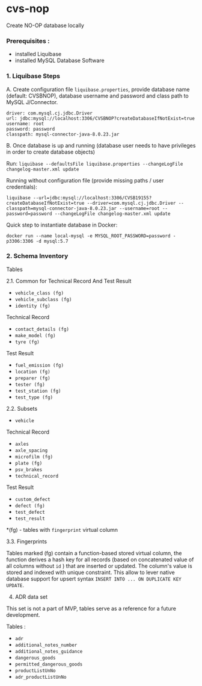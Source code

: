 # cvs-nop

Create NO-OP database locally

### Prerequisites :

- installed Liquibase
- installed MySQL Database Software

### 1. Liquibase Steps

A. Create configuration file
   `liquibase.properties`, provide database name (default: CVSBNOP), database username and password and class path to
   MySQL J/Connector.

```properties
driver: com.mysql.cj.jdbc.Driver
url: jdbc:mysql://localhost:3306/CVSBNOP?createDatabaseIfNotExist=true
username: root
password: password
classpath: mysql-connector-java-8.0.23.jar
```

B. Once database is up and running (database user needs to have privileges in order to create database objects)

Run: ``liquibase --defaultsFile liquibase.properties --changeLogFile changelog-master.xml update``

Running without configuration file (provide missing paths / user credentials):

`liquibase --url=jdbc:mysql://localhost:3306/CVSB19155?createDatabaseIfNotExist=true --driver=com.mysql.cj.jdbc.Driver --classpath=mysql-connector-java-8.0.23.jar --username=root --password=password --changeLogFile changelog-master.xml update`

Quick step to instantiate database in Docker:

`docker run --name local-mysql -e MYSQL_ROOT_PASSWORD=password -p3306:3306 -d mysql:5.7`

### 2. Schema Inventory

Tables

2.1. Common for Technical Record And Test Result

* `vehicle_class (fg)`
* `vehicle_subclass (fg)`
*  `identity (fg)`

Technical Record

*  `contact_details (fg)`
*  `make_model (fg)`
*  `tyre (fg)`

Test Result

*  `fuel_emission (fg)`
*  `location (fg)`
*  `preparer (fg)`
*  `tester (fg)`
*  `test_station (fg)`
*  `test_type (fg)`

2.2. Subsets

*  `vehicle`

Technical Record

*  `axles`
*  `axle_spacing`
*  `microfilm (fg)`
*  `plate (fg)`
*  `psv_brakes`
*  `technical_record`

Test Result

*  `custom_defect`
*  `defect (fg)`
*  `test_defect`
*  `test_result`

*(fg) - tables with `fingerprint` virtual column

3.3. Fingerprints 

Tables marked (fg) contain a function-based stored virtual column, the function derives a hash key for
all records (based on concatenated value of all columns without `id` ) that are inserted or updated. The column's value is stored and indexed with unique constraint.
This allow to lever native database support for upsert syntax `INSERT INTO ... ON DUPLICATE KEY UPDATE`.

4. ADR data set 

This set is not a part of MVP, tables serve as a reference for a future development.  

Tables :
* `adr`
* `additional_notes_number`
* `additional_notes_guidance`
* `dangerous_goods`
* `permitted_dangerous_goods`
* `productListUnNo`
* `adr_productListUnNo`